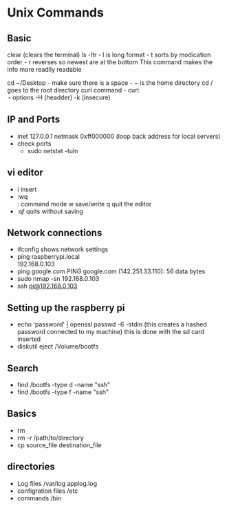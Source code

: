 # Unix Commands

## Basic
clear (clears the terminal)
ls -ltr 
    - l is long format
    - t sorts by modication order
    - r reverses so newest are at the bottom 
    This command makes the info more readily readable

cd ~/Desktop
    - make sure there is a space
    - ~ is the home directory
cd /  goes to the root directory
curl command
    - curl <option> <url>
        - options
            -H (headder)
            -k (insecure)

## IP and Ports
- inet 127.0.0.1 netmask 0xff000000 (loop back address for local servers)
- check ports
    - sudo netstat -tuln 
    
## vi editor
- i insert
- :wq  
    : command mode
    w save/write
    q quit the editor
- :q! quits without saving

## Network connections
- ifconfig 
    shows network settings
- ping raspberrypi.local   
    192.168.0.103
- ping google.com 
    PING google.com (142.251.33.110): 56 data bytes
- sudo nmap -sn 192.168.0.103
- ssh pi@192.168.0.103 

## Setting up the raspberry pi
- echo 'password' | openssl passwd -6 -stdin
    (this creates a hashed password connected to my machine)
    this is done with the sd card inserted
- diskutil eject /Volume/bootfs
## Search 
- find /bootfs -type d -name "ssh"
- find /bootfs -type f -name "ssh"

## Basics
- rm <filename>
- rm -r /path/to/directory
- cp source_file destination_file

## directories
- Log files
    /var/log applog.log
- configration files
    /etc
- commands
    /bin 